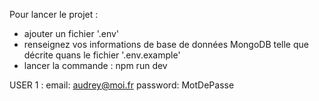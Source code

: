 Pour lancer le projet :
- ajouter un fichier '.env'
- renseignez vos informations de base de données MongoDB telle que décrite quans le fichier '.env.example'
- lancer la commande : npm run dev



USER 1 :
email: audrey@moi.fr
password: MotDePasse

